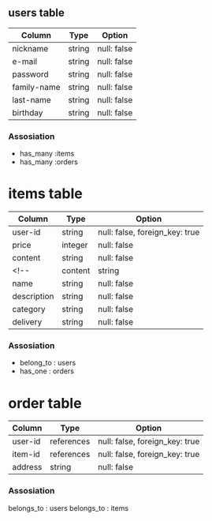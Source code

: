 ## users table
|Column|Type|Option|
|------|----|------|
|nickname|string|null: false|
|e-mail|string|null: false|
|password|string|null: false|
|family-name|string|null: false|
|last-name|string|null: false|
|birthday|string|null: false|

### Assosiation
- has_many :items
- has_many :orders


# items table
|Column|Type|Option|
|------|----|------|
|user-id|string|null: false, foreign_key: true|
|price|integer|null: false|
|content|string|null: false|
<!-- |content|string| -->
|name|string|null: false|
|description|string|null: false|
|category|string|null: false|
|delivery|string|null: false|

### Assosiation
- belong_to : users
- has_one : orders

# order table
|Column|Type|Option|
|------|----|------|
|user-id|references|null: false, foreign_key: true|
|item-id|references|null: false, foreign_key: true|
|address|string|null: false|


### Assosiation
belongs_to : users
belongs_to : items

<!-- # sample4 table
|Column|Type|Option|
|------|----|------|
|text|string|null: false| -->